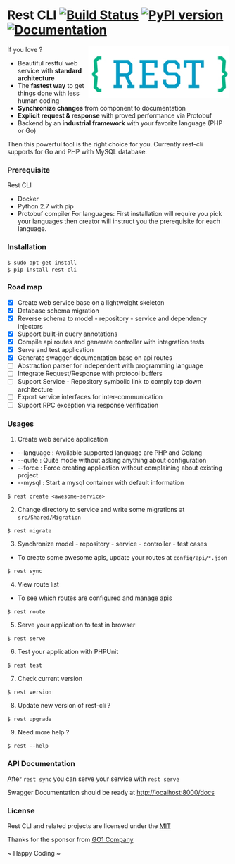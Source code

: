 # Rest CLI   [![Build Status](https://travis-ci.org/loint/rest-cli.svg?branch=master)](https://travis-ci.org/loint/rest-cli) [![PyPI version](https://badge.fury.io/py/rest-cli.svg)](https://badge.fury.io/py/rest-cli) [![Documentation](https://img.shields.io/badge/documentation-rest-ff69b4.svg)](https://loint.github.io/rest-cli/index.md)

<img src="docs/rest.jpg" width=320 align=right>

If you love ?
- Beautiful restful web service with **standard architecture**
- The **fastest way** to get things done with less human coding
- **Synchronize changes** from component to documentation
- **Explicit request & response** with proved performance via Protobuf
- Backend by an **industrial framework** with your favorite language (PHP or Go)

Then this powerful tool is the right choice for you.
Currently rest-cli supports for Go and PHP with MySQL database.

### Prerequisite
Rest CLI
- Docker
- Python 2.7 with pip
- Protobuf compiler
For languages: First installation will require you pick your languages
then creator will instruct you the prerequisite for each language.

### Installation
```
$ sudo apt-get install
$ pip install rest-cli
```

### Road map
- [x] Create web service base on a lightweight skeleton
- [x] Database schema migration
- [x] Reverse schema to model - repository - service and dependency injectors
- [x] Support built-in query annotations
- [x] Compile api routes and generate controller with integration tests
- [x] Serve and test application
- [x] Generate swagger documentation base on api routes
- [ ] Abstraction parser for independent with programming language
- [ ] Integrate Request/Response with protocol buffers
- [ ] Support Service - Repository symbolic link to comply top down architecture
- [ ] Export service interfaces for inter-communication
- [ ] Support RPC exception via response verification

### Usages
1. Create web service application
- --language : Available supported language are PHP and Golang
- --quite : Quite mode without asking anything about configuration
- --force : Force creating application without complaining about existing project
- --mysql : Start a mysql container with default information
```
$ rest create <awesome-service>
```
2. Change directory to service and write some migrations at `src/Shared/Migration`
```
$ rest migrate
```
3. Synchronize model - repository - service - controller - test cases
- To create some awesome apis, update your routes at `config/api/*.json`
```
$ rest sync
```
4. View route list
- To see which routes are configured and manage apis
```
$ rest route
```
5. Serve your application to test in browser
```
$ rest serve
```
6. Test your application with PHPUnit
```
$ rest test
```
7. Check current version
```
$ rest version
```
8. Update new version of rest-cli ?
```
$ rest upgrade
```
9. Need more help ?
```
$ rest --help
```
### API Documentation
After `rest sync` you can serve your service with `rest serve`

Swagger Documentation should be ready at [http://localhost:8000/docs](http://localhost:8000/docs)

### License
Rest CLI and related projects are licensed under the [MIT](LICENSE)

Thanks for the sponsor from [GO1 Company](http://go1.com)

~ Happy Coding ~